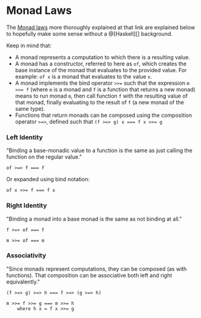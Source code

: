# Monad Laws

The [Monad laws][] more thoroughly explained at that link are explained below
to hopefully make some sense without a @[Haskell][] background.

[Monad laws]: https://wiki.haskell.org/Monad_laws

Keep in mind that:
*   A monad represents a computation to which there is a resulting value.
*   A monad has a constructor, referred to here as `of`, which creates the base instance of
    the monad that evaluates to the provided value. For example: `of x` is a monad
    that evaluates to the value `x`.
*   A monad implements the bind operator `>>=` such that the expression `m >>= f` (where `m`
    is a monad and `f` is a function that returns a new monad) means to run monad `m`,
    then call function `f` with the resulting value of that monad, finally evaluating to the
    result of `f` (a new monad of the same type).
*   Functions that return monads can be composed using the composition operator `>=>`, defined
    such that `(f >=> g) x === f x >>= g`

### Left Identity

"Binding a base-monadic value to a function is the same as just calling the function on the
regular value."

```
of >=> f === f
```

Or expanded using bind notation:

```
of x >>= f === f x
```

### Right Identity

"Binding a monad into a base monad is the same as not binding at all."

```
f >=> of === f

m >>= of === m
```

### Associativity

"Since monads represent computations, they can be composed (as with functions). That composition
can be associative both left and right equivalently."

```
(f >=> g) >=> h === f >=> (g >=> h)

m >>= f >>= g === m >>= h
    where h x = f x >>= g
```
